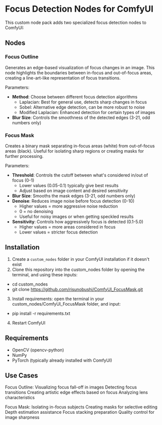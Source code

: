 # Focus Detection Nodes for ComfyUI

This custom node pack adds two specialized focus detection nodes to ComfyUI:

## Nodes

### Focus Outline
Generates an edge-based visualization of focus changes in an image. This node highlights the boundaries between in-focus and out-of-focus areas, creating a line-art-like representation of focus transitions.

Parameters:
- **Method**: Choose between different focus detection algorithms
  - Laplacian: Best for general use, detects sharp changes in focus
  - Sobel: Alternative edge detection, can be more robust to noise
  - Modified Laplacian: Enhanced detection for certain types of images
- **Blur Size**: Controls the smoothness of the detected edges (3-21, odd numbers only)

### Focus Mask
Creates a binary mask separating in-focus areas (white) from out-of-focus areas (black). Useful for isolating sharp regions or creating masks for further processing.

Parameters:
- **Threshold**: Controls the cutoff between what's considered in/out of focus (0-1)
  - Lower values (0.05-0.1) typically give best results
  - Adjust based on image content and desired sensitivity
- **Blur Size**: Smooths the mask edges (3-21, odd numbers only)
- **Denoise**: Reduces image noise before focus detection (0-10)
  - Higher values = more aggressive noise reduction
  - 0 = no denoising
  - Useful for noisy images or when getting speckled results
- **Sensitivity**: Controls how aggressively focus is detected (0.1-5.0)
  - Higher values = more areas considered in focus
  - Lower values = stricter focus detection

## Installation

1. Create a `custom_nodes` folder in your ComfyUI installation if it doesn't exist
2. Clone this repository into the custom_nodes folder by opening the terminal, and using these inputs:
- cd custom_nodes
- git clone https://github.com/risunobushi/ComfyUI_FocusMask.git
3. Install requirements:
open the terminal in your custom_nodes/ComfyUI_FocusMask folder, and input:
- pip install -r requirements.txt
4. Restart ComfyUI

## Requirements
- OpenCV (opencv-python)
- NumPy
- PyTorch (typically already installed with ComfyUI)

## Use Cases
Focus Outline:
Visualizing focus fall-off in images
Detecting focus transitions
Creating artistic edge effects based on focus
Analyzing lens characteristics

Focus Mask:
Isolating in-focus subjects
Creating masks for selective editing
Depth estimation assistance
Focus stacking preparation
Quality control for image sharpness
